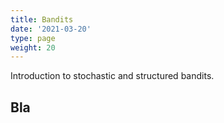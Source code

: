 ```yaml
---
title: Bandits
date: '2021-03-20'
type: page
weight: 20
---
```


Introduction to stochastic and structured bandits.

<!--more-->

## Bla

